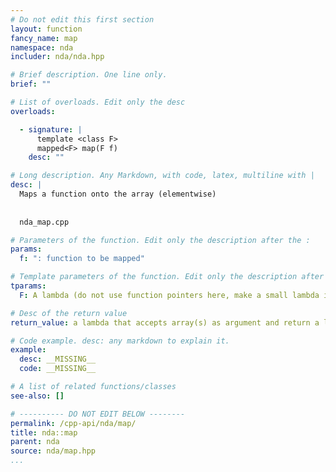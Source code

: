 ```yaml
---
# Do not edit this first section
layout: function
fancy_name: map
namespace: nda
includer: nda/nda.hpp

# Brief description. One line only.
brief: ""

# List of overloads. Edit only the desc
overloads:

  - signature: |
      template <class F>
      mapped<F> map(F f)
    desc: ""

# Long description. Any Markdown, with code, latex, multiline with |
desc: |
  Maps a function onto the array (elementwise)
  
  
  nda_map.cpp

# Parameters of the function. Edit only the description after the :
params:
  f: ": function to be mapped"

# Template parameters of the function. Edit only the description after the :
tparams:
  F: A lambda (do not use function pointers here, make a small lambda it is easier)

# Desc of the return value
return_value: a lambda that accepts array(s) as argument and return a lazy call expressions.

# Code example. desc: any markdown to explain it.
example:
  desc: __MISSING__
  code: __MISSING__

# A list of related functions/classes
see-also: []

# ---------- DO NOT EDIT BELOW --------
permalink: /cpp-api/nda/map/
title: nda::map
parent: nda
source: nda/map.hpp
...
```


